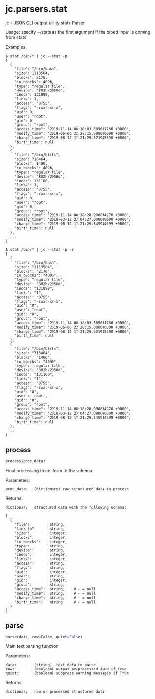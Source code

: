 # jc.parsers.stat
jc - JSON CLI output utility stats Parser

Usage:
    specify --stats as the first argument if the piped input is coming from stats

Examples:

    $ stat /bin/* | jc --stat -p
    [
      {
        "file": "/bin/bash",
        "size": 1113504,
        "blocks": 2176,
        "io_blocks": 4096,
        "type": "regular file",
        "device": "802h/2050d",
        "inode": 131099,
        "links": 1,
        "access": "0755",
        "flags": "-rwxr-xr-x",
        "uid": 0,
        "user": "root",
        "gid": 0,
        "group": "root",
        "access_time": "2019-11-14 08:18:03.509681766 +0000",
        "modify_time": "2019-06-06 22:28:15.000000000 +0000",
        "change_time": "2019-08-12 17:21:29.521945390 +0000",
        "birth_time": null
      },
      {
        "file": "/bin/btrfs",
        "size": 716464,
        "blocks": 1400,
        "io_blocks": 4096,
        "type": "regular file",
        "device": "802h/2050d",
        "inode": 131100,
        "links": 1,
        "access": "0755",
        "flags": "-rwxr-xr-x",
        "uid": 0,
        "user": "root",
        "gid": 0,
        "group": "root",
        "access_time": "2019-11-14 08:18:28.990834276 +0000",
        "modify_time": "2018-03-12 23:04:27.000000000 +0000",
        "change_time": "2019-08-12 17:21:29.545944399 +0000",
        "birth_time": null
      },
      ...
    ]

    $ stat /bin/* | jc --stat -p -r
    [
      {
        "file": "/bin/bash",
        "size": "1113504",
        "blocks": "2176",
        "io_blocks": "4096",
        "type": "regular file",
        "device": "802h/2050d",
        "inode": "131099",
        "links": "1",
        "access": "0755",
        "flags": "-rwxr-xr-x",
        "uid": "0",
        "user": "root",
        "gid": "0",
        "group": "root",
        "access_time": "2019-11-14 08:18:03.509681766 +0000",
        "modify_time": "2019-06-06 22:28:15.000000000 +0000",
        "change_time": "2019-08-12 17:21:29.521945390 +0000",
        "birth_time": null
      },
      {
        "file": "/bin/btrfs",
        "size": "716464",
        "blocks": "1400",
        "io_blocks": "4096",
        "type": "regular file",
        "device": "802h/2050d",
        "inode": "131100",
        "links": "1",
        "access": "0755",
        "flags": "-rwxr-xr-x",
        "uid": "0",
        "user": "root",
        "gid": "0",
        "group": "root",
        "access_time": "2019-11-14 08:18:28.990834276 +0000",
        "modify_time": "2018-03-12 23:04:27.000000000 +0000",
        "change_time": "2019-08-12 17:21:29.545944399 +0000",
        "birth_time": null
      },
      ..
    ]

## process
```python
process(proc_data)
```

Final processing to conform to the schema.

Parameters:

    proc_data:   (dictionary) raw structured data to process

Returns:

    dictionary   structured data with the following schema:

    [
      {
        "file":         string,
        "link_to"       string,
        "size":         integer,
        "blocks":       integer,
        "io_blocks":    integer,
        "type":         string,
        "device":       string,
        "inode":        integer,
        "links":        integer,
        "access":       string,
        "flags":        string,
        "uid":          integer,
        "user":         string,
        "gid":          integer,
        "group":        string,
        "access_time":  string,    # - = null
        "modify_time":  string,    # - = null
        "change_time":  string,    # - = null
        "birth_time":   string     # - = null
      }
    ]

## parse
```python
parse(data, raw=False, quiet=False)
```

Main text parsing function

Parameters:

    data:        (string)  text data to parse
    raw:         (boolean) output preprocessed JSON if True
    quiet:       (boolean) suppress warning messages if True

Returns:

    dictionary   raw or processed structured data

